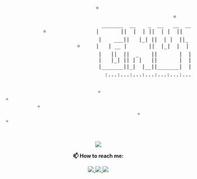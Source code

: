 
<p align="center">
<pre> 
                                                                           ⭐
                             ⭐                                                         
                                                      ⭐                                       ⭐
                               _______  __    _  __   __  _______  _______  __    _ 
            ⭐                |       ||  |  | ||  | |  ||       ||       ||  |  | |        ⭐
                              |    ___||   |_| ||  | |  ||_     _||   _   ||   |_| |
                       ⭐     |   | __ |       ||  |_|  |  |   |  |  | |  ||       |                                  
                              |   ||  ||  _    ||       |  |   |  |  |_|  ||  _    |
                              |   |_| || | |   ||       |  |   |  |       || | |   |
                              |_______||_|  |__||_______|  |___|  |_______||_|  |__|     ⭐
                                :...:...:...:...:...:...:...:...:...:. .org .:...:

                                       ⭐                                  ⭐
                ⭐                           
                                                      ⭐                                     ⭐
</pre>
</p>
<p align="center">
  <a href="https://www.gnuton.org">
    <img src="https://github-readme-stats.vercel.app/api?username=gnuton&show_icons=true&include_all_commits=true&theme=dark"/>
  </a>
</p>
<p align="center">
  <b>📫 How to reach me:</b>
</p>
<p align="center">
  <a href="https://twitter.com/gnuton">
    <img src="https://img.shields.io/twitter/follow/gnuton?style=for-the-badge&label=%40gnuton&logo=twitter&logoColor=00AEFF&labelColor=black&color=7fff00">
  </a>
  <a href="https://www.linkedin.com/in/aloisio/">
    <img src="https://img.shields.io/badge/-antonio%20aloisio-blue?style=for-the-badge&logo=Linkedin&logoColor=00AEFF&labelColor=black&color=black">
  </a>
  <a href="mailto:gnuton@gnuton.org">
    <img src="https://img.shields.io/badge/gnuton@gnuton.org-0078D4?style=for-the-badge&logo=Microsoft-Outlook&logoColor=00AEFF&labelColor=black&color=black">
  </a>
</p>

<!--
**gnuton/gnuton** is a ✨ _special_ ✨ repository because its `README.md` (this file) appears on your GitHub profile.

Here are some ideas to get you started:

- 🔭 I’m currently working on ...
- 🌱 I’m currently learning ...
- 👯 I’m looking to collaborate on ...
- 🤔 I’m looking for help with ...
- 💬 Ask me about ...
- 📫 How to reach me: ...
- 😄 Pronouns: ...
- ⚡ Fun fact: ...
-->
